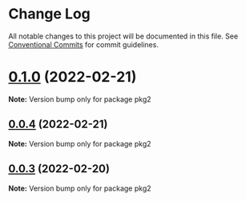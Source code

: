 # Change Log

All notable changes to this project will be documented in this file.
See [Conventional Commits](https://conventionalcommits.org) for commit guidelines.

# [0.1.0](https://github.com/astonishqft/lerna-demo/compare/v0.0.4...v0.1.0) (2022-02-21)

**Note:** Version bump only for package pkg2





## [0.0.4](https://github.com/astonishqft/lerna-demo/compare/v0.0.3...v0.0.4) (2022-02-21)

**Note:** Version bump only for package pkg2





## [0.0.3](https://github.com/astonishqft/lerna-demo/compare/v0.0.2...v0.0.3) (2022-02-20)

**Note:** Version bump only for package pkg2
